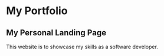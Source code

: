 # My Portfolio

## My Personal Landing Page

This website is to showcase my skills as a software developer.
